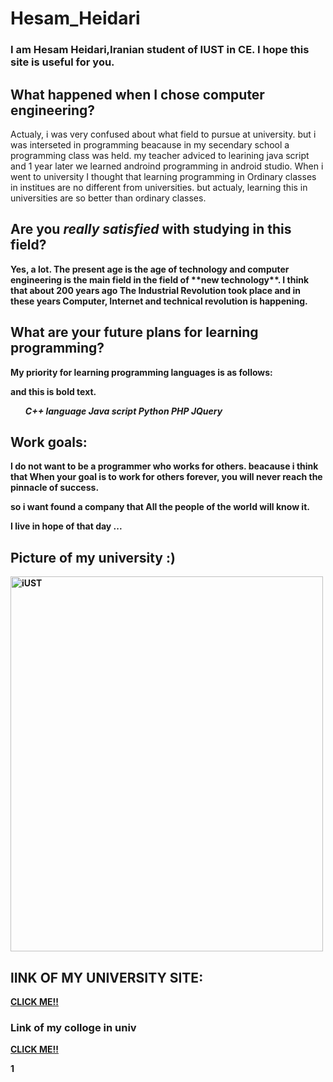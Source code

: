 # Hesam_Heidari
### I am Hesam Heidari,Iranian student of IUST in CE. I hope this site is useful for you.

## What happened when I chose computer engineering? 
<p> 
Actualy, i was very confused about what field to pursue at university. but i was interseted in programming beacause in my secendary school a programming class was held. my teacher adviced to learining java script and 1 year later we learned androind programming in android studio.
When i went to university I thought that learning programming in Ordinary classes in institues are no different from universities. but actualy, learning this in universities are so better than ordinary classes.

## Are you <strong><em>really satisfied</em> with studying in this field? 
<p> 
Yes, a lot. The present age is the age of technology and computer engineering is the main field in the field of **new technology**. 
I think that about 200 years ago The Industrial Revolution took place and in these years Computer, Internet and technical revolution is happening. 
 

## What are your future plans for learning programming? 
<p>
 My priority for learning programming languages is as follows: 
 
 <p> <b>and this is bold text</b>.</p>
 
 <ol>
<strong><em>C++ language</em>
<strong><em>Java script</em>
<strong><em>Python</em>
<strong><em>PHP</em>
<strong><em>JQuery</em>
</ol>
 
 
 
 
## Work goals:

<p> 
I do not want to be a programmer who works<b> for others</b>. beacause i think that When your goal is to work for others forever, you will never reach the pinnacle of success. 

so i want found a company that All the people of the world will know it. 

I live in hope of that day ... 
  
 ## Picture of my university :)
<img src="https://www.google.com/urlsa=i&url=http%3A%2F%2Fwww.iust.ac.ir%2Ffind112.14457.36997.fa.html&psig=AOvVaw1VW8s22COAoeNBknHqHp5c&ust=1612817968253000&source=images&cd=vfe&ved=0CAIQjRxqFwoTCMD7rqPV2O4CFQAAAAAdAAAAABAJ" alt="iUST" width="500" height="600">


 ## lINK OF MY UNIVERSITY SITE:
 
 <P>
 <a href="http://iust.ac.ir/">CLICK ME!!</a>
 
 
 ### Link of my colloge in univ
 
 
 <P>
 <a href="http://ce.iust.ac.ir/">CLICK ME!!</a>


1
